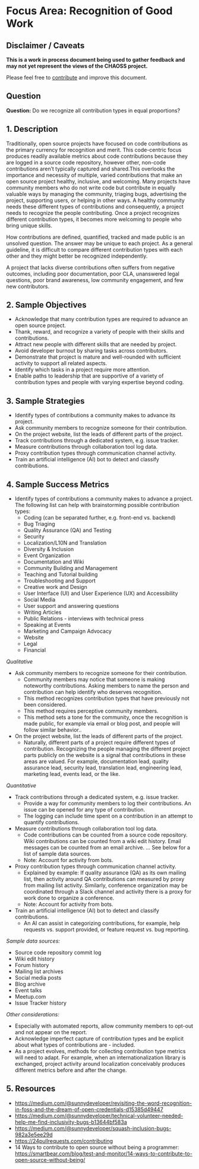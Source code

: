 # Focus Area: Recognition of Good Work

## Disclaimer / Caveats

**This is a work in process document being used to gather feedback and may not yet represent the views of the CHAOSS project.**

Please feel free to [contribute](https://github.com/chaoss/wg-diversity-inclusion/blob/master/CONTRIBUTING.md) and improve this document.

## Question

**Question:** Do we recognize all contribution types in equal proportions?


## 1. Description

Traditionally, open source projects have focused on code contributions as the primary currency for recognition and merit. This code-centric focus produces readily available metrics about code contributions because they are logged in a source code repository, however other, non-code contributions aren’t typically captured and shared.This overlooks the importance and necessity of multiple, varied contributions that make an open source project healthy, inclusive, and welcoming. Many projects have community members who do not write code but contribute in equally valuable ways by managing the community, triaging bugs, advertising the project, supporting users, or helping in other ways. A healthy community needs these different types of contributions and consequently, a project needs to recognize the people contributing. Once a project recognizes different contribution types, it becomes more welcoming to people who bring unique skills.

How contributions are defined, quantified, tracked and made public is an unsolved question. The answer may be unique to each project. As a general guideline, it is difficult to compare different contribution types with each other and they might better be recognized independently.

A project that lacks diverse contributions often suffers from negative outcomes, including poor documentation, poor CLA, unanswered legal questions, poor brand awareness, low community engagement, and few new contributors.


## 2. Sample Objectives

- Acknowledge that many contribution types are required to advance an open source project.
- Thank, reward, and recognize a variety of people with their skills and contributions.
- Attract new people with different skills that are needed by project.
- Avoid developer burnout by sharing tasks across contributors.
- Demonstrate that project is mature and well-rounded with sufficient activity to support all related aspects.
- Identify which tasks in a project require more attention.
- Enable paths to leadership that are supportive of a variety of contribution types and people with varying expertise beyond coding.


## 3. Sample Strategies

- Identify types of contributions a community makes to advance its project.
- Ask community members to recognize someone for their contribution.
- On the project website, list the leads of different parts of the project.
- Track contributions through a dedicated system, e.g. issue tracker.
- Measure contributions through collaboration tool log data.
- Proxy contribution types through communication channel activity.
- Train an artificial intelligence (AI) bot to detect and classify contributions.


## 4. Sample Success Metrics

- Identify types of contributions a community makes to advance a project. The following list can help with brainstorming possible contribution types:
  * Coding (can be separated further, e.g. front-end vs. backend)
  * Bug Triaging
  * Quality Assurance (QA) and Testing
  * Security
  * Localization/L10N and Translation
  * Diversity & Inclusion
  * Event Organization
  * Documentation and Wiki
  * Community Building and Management
  * Teaching and Tutorial building
  * Troubleshooting and Support
  * Creative work and Design
  * User Interface (UI) and User Experience (UX) and Accessibility
  * Social Media
  * User support and answering questions
  * Writing Articles
  * Public Relations - interviews with technical press
  * Speaking at Events
  * Marketing and Campaign Advocacy
  * Website
  * Legal
  * Financial


_Qualitative_

- Ask community members to recognize someone for their contribution.
  * Community members may notice that someone is making noteworthy contributions. Asking members to name the person and contribution can help identify who deserves recognition.
  * This method recognizes contribution types that have previously not been considered.
  * This method requires perceptive community members.
  * This method sets a tone for the community, once the recognition is made public, for example via email or blog post, and people will follow similar behavior..
- On the project website, list the leads of different parts of the project.
  * Naturally, different parts of a project require different types of contribution. Recognizing the people managing the different project parts publicly on the website is a signal that contributions in these areas are valued. For example, documentation lead, quality assurance lead, security lead, translation lead, engineering lead, marketing lead, events lead, or the like.


_Quantitative_

- Track contributions through a dedicated system, e.g. issue tracker.
  * Provide a way for community members to log their contributions. An issue can be opened for any type of contribution.
  * The logging can include time spent on a contribution in an attempt to quantify contributions.
- Measure contributions through collaboration tool log data.
  * Code contributions can be counted from a source code repository. Wiki contributions can be counted from a wiki edit history. Email messages can be counted from an email archive. … See below for a list of sample data sources.
  * Note: Account for activity from bots.
- Proxy contribution types through communication channel activity.
  * Explained by example: If quality assurance (QA) as its own mailing list, then activity around QA contributions can measured by proxy from mailing list activity. Similarly, conference organization may be coordinated through a Slack channel and activity there is a proxy for work done to organize a conference.
  * Note: Account for activity from bots.
- Train an artificial intelligence (AI) bot to detect and classify contributions.
  * An AI can assist in categorizing contributions, for example, help requests vs. support provided, or feature request vs. bug reporting.

_Sample data sources:_

- Source code repository commit log
- Wiki edit history
- Forum history
- Mailing list archives
- Social media posts
- Blog archive
- Event talks
- Meetup.com
- Issue Tracker history

_Other considerations:_

- Especially with automated reports, allow community members to opt-out and not appear on the report.
- Acknowledge imperfect capture of contribution types and be explicit about what types of contributions are - included.
- As a project evolves, methods for collecting contribution type metrics will need to adapt. For example, when an internationalization library is exchanged, project activity around localization conceivably produces different metrics before and after the change.



## 5. Resources

- https://medium.com/@sunnydeveloper/revisiting-the-word-recognition-in-foss-and-the-dream-of-open-credentials-d15385d49447
- https://medium.com/@sunnydeveloper/technical-volunteer-needed-help-me-find-inclusivity-bugs-b13644bf583a
- https://medium.com/@sunnydeveloper/squash-inclusion-bugs-982a3e5ee29d
- https://24pullrequests.com/contributing
- 14 Ways to contribute to open source without being a programmer: https://smartbear.com/blog/test-and-monitor/14-ways-to-contribute-to-open-source-without-being/
